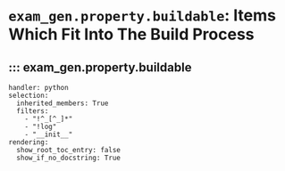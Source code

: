 # `exam_gen.property.buildable`: Items Which Fit Into The Build Process

## ::: exam_gen.property.buildable
    handler: python
    selection:
      inherited_members: True
      filters:
        - "!^_[^_]*"
        - "!log"
        - "__init__"
    rendering:
      show_root_toc_entry: false
      show_if_no_docstring: True
